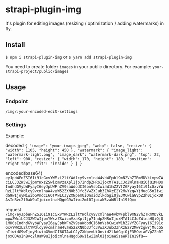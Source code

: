 # strapi-plugin-img
It's plugin for editing images (resizing / optimization / adding watermarks) in fly.

## Install
`$ npm i strapi-plugin-img`
or
`$ yarn add strapi-plugin-img`

You need to create folder `images` in your public directory.
For example: `your-strapi-project/public/images`

## Usage

### Endpoint
`/img/:your-encoded-edit-settings`

### Settings
Example:

decoded
`
{
    "image": "your-image.jpeg",
    "webp": false,
    "resize": {
        "width": 1105,
        "height": 450
    },
    "watermark": {
        "image_light": "watermark-light.png",
        "image_dark": "watermark-dark.png",
        "top": 22,
        "left": 900,
        "resize": {
            "width": 170,
            "height": 180,
            "position": "right top",
            "fit": "inside"
        }
    }
}
`

encoded(base64)
`eyJpbWFnZSI6Ii91cGxvYWRzL2ltYWdlcy9vcmlnaW4vbWFpbl9mN2VhZTRmMDVkLmpwZWciLCJ3ZWJwIjpmYWxzZSwicmVzaXplIjp7IndpZHRoIjoxMTA1LCJoZWlnaHQiOjQ1MH0sIndhdGVybWFyayI6eyJpbWFnZV9saWdodCI6bnVsbCwiaW1hZ2VfZGFyayI6Ii91cGxvYWRzL2ltYWdlcy9vcmlnaW4vaW52ZXN0b3Jfc3VwZXJub3ZhXzE2Y2MwYzgwYjMucG5nIiwidG9wIjoyMiwibGVmdCI6OTAwLCJyZXNpemUiOnsid2lkdGgiOjE3MCwiaGVpZ2h0IjoxODAsInBvc2l0aW9uIjoicmlnaHQgdG9wIiwiZml0IjoiaW5zaWRlIn19fQ==`

request
`
/img/eyJpbWFnZSI6Ii91cGxvYWRzL2ltYWdlcy9vcmlnaW4vbWFpbl9mN2VhZTRmMDVkLmpwZWciLCJ3ZWJwIjpmYWxzZSwicmVzaXplIjp7IndpZHRoIjoxMTA1LCJoZWlnaHQiOjQ1MH0sIndhdGVybWFyayI6eyJpbWFnZV9saWdodCI6bnVsbCwiaW1hZ2VfZGFyayI6Ii91cGxvYWRzL2ltYWdlcy9vcmlnaW4vaW52ZXN0b3Jfc3VwZXJub3ZhXzE2Y2MwYzgwYjMucG5nIiwidG9wIjoyMiwibGVmdCI6OTAwLCJyZXNpemUiOnsid2lkdGgiOjE3MCwiaGVpZ2h0IjoxODAsInBvc2l0aW9uIjoicmlnaHQgdG9wIiwiZml0IjoiaW5zaWRlIn19fQ==
`